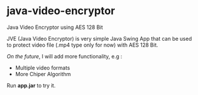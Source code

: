 # java-video-encryptor
Java Video Encryptor using AES 128 Bit

JVE (Java Video Encryptor) is very simple Java Swing App that can be used to protect video file (.mp4 type only for now) with AES 128 Bit.

*On the future*, I will add more functionality, e.g :
- Multiple video formats
- More Chiper Algorithm 

Run **app.jar** to try it.
